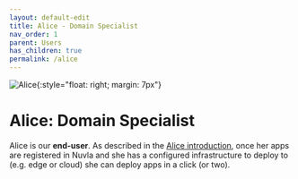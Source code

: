 ```yaml
---
layout: default-edit
title: Alice - Domain Specialist
nav_order: 1
parent: Users
has_children: true
permalink: /alice
---
```


![Alice](/docs/assets/alice.png){:style="float: right; margin: 7px"}

# Alice: Domain Specialist

Alice is our **end-user**. As described in the [Alice introduction](/users#alice-the-domain-specialist), once her apps are registered in Nuvla and she has a configured infrastructure to deploy to (e.g. edge or cloud) she can deploy apps in a click (or two).
